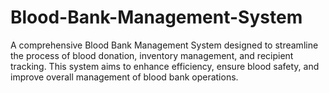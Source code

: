 # Blood-Bank-Management-System
A comprehensive Blood Bank Management System designed to streamline the process of blood donation, inventory management, and recipient tracking. This system aims to enhance efficiency, ensure blood safety, and improve overall management of blood bank operations.

